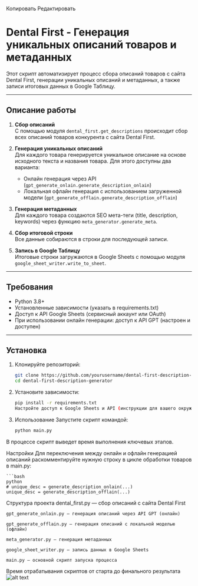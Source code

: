 Копировать
Редактировать
# Dental First - Генерация уникальных описаний товаров и метаданных

Этот скрипт автоматизирует процесс сбора описаний товаров с сайта Dental First, генерации уникальных описаний и метаданных, а также записи итоговых данных в Google Таблицу.

---

## Описание работы

1. **Сбор описаний**  
   С помощью модуля `dental_first.get_descriptions` происходит сбор всех описаний товаров конкурента с сайта Dental First.

2. **Генерация уникальных описаний**  
   Для каждого товара генерируется уникальное описание на основе исходного текста и названия товара. Для этого доступны два варианта:
   - Онлайн генерация через API (`gpt_generate_onlain.generate_description_onlain`)
   - Локальная офлайн генерация с использованием загруженной модели (`gpt_generate_offlain.generate_description_offlain`)

3. **Генерация метаданных**  
   Для каждого товара создаются SEO мета-теги (title, description, keywords) через функцию `meta_generator.generate_meta`.

4. **Сбор итоговой строки**  
   Все данные собираются в строки для последующей записи.

5. **Запись в Google Таблицу**  
   Итоговые строки загружаются в Google Sheets с помощью модуля `google_sheet_writer.write_to_sheet`.

---

## Требования

- Python 3.8+
- Установленные зависимости (указать в requirements.txt)
- Доступ к API Google Sheets (сервисный аккаунт или OAuth)
- При использовании онлайн генерации: доступ к API GPT (настроен и доступен)

---

## Установка

1. Клонируйте репозиторий:
   ```bash
   git clone https://github.com/yourusername/dental-first-description-generator.git
   cd dental-first-description-generator
2. Установите зависимости:
    ```bash
    pip install -r requirements.txt
    Настройте доступ к Google Sheets и API (инструкции для вашего окружения).

3. Использование
Запустите скрипт командой:
    ```bash
    python main.py

В процессе скрипт выведет время выполнения ключевых этапов.

Настройки
Для переключения между онлайн и офлайн генерацией описаний раскомментируйте нужную строку в цикле обработки товаров в main.py:

    ```bash
    python
    # unique_desc = generate_description_onlain(...)
    unique_desc = generate_description_offlain(...)

Структура проекта
    dental_first.py — сбор описаний с сайта Dental First

    gpt_generate_onlain.py — генерация описаний через API GPT (онлайн)

    gpt_generate_offlain.py — генерация описаний с локальной моделью (офлайн)

    meta_generator.py — генерация метаданных

    google_sheet_writer.py — запись данных в Google Sheets

    main.py — основной скрипт запуска процесса

Время отрабатывания скриптов от старта до финального результата
    ![alt text](image.png)